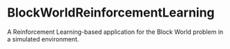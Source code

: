 # BlockWorldReinforcementLearning
A Reinforcement Learning-based application for the Block World problem in a simulated environment.
